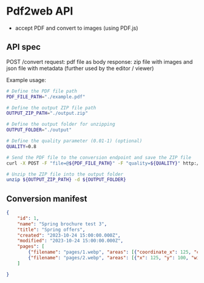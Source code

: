 # Pdf2web API

- accept PDF and convert to images (using PDF.js)

## API spec

POST /convert
request: pdf file as body
response: zip file with images and json file with metadata (further used by the editor / viewer)

Example usage:

```bash
# Define the PDF file path
PDF_FILE_PATH="./example.pdf"

# Define the output ZIP file path
OUTPUT_ZIP_PATH="./output.zip"

# Define the output folder for unzipping
OUTPUT_FOLDER="./output"

# Define the quality parameter (0.01-1) (optional)
QUALITY=0.8

# Send the PDF file to the conversion endpoint and save the ZIP file
curl -X POST -F "file=@${PDF_FILE_PATH}" -F "quality=${QUALITY}" http://localhost:3000/convert -o ${OUTPUT_ZIP_PATH}

# Unzip the ZIP file into the output folder
unzip ${OUTPUT_ZIP_PATH} -d ${OUTPUT_FOLDER}
```

## Conversion manifest

````json
{
    "id": 1,
    "name": "Spring brochure test 3",
    "title": "Spring offers",
    "created": "2023-10-24 15:00:00.000Z",
    "modified": "2023-10-24 15:00:00.000Z",
    "pages": [
        {"filename": "pages/1.webp", "areas": [{"coordinate_x": 125, "coordinate_y": 100, "width": 300, "height": 300, "tooltip": "Click here", "url": "https://laposa.ie"}]},
        {"filename": "pages/2.webp", "areas": [{"x": 125, "y": 100, "width": 300, "height": 300, "tooltip": "Click here", "url": "https://laposa.ie"}]}
    ]

}
````
